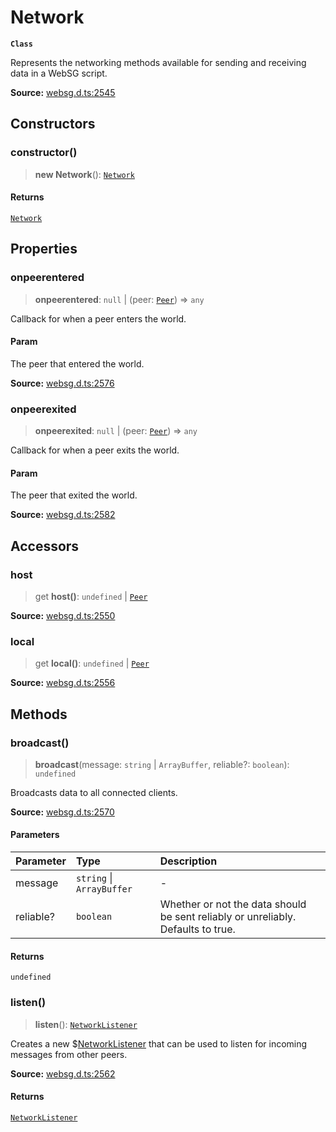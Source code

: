# Network

**`Class`**

Represents the networking methods available
for sending and receiving data in a WebSG script.

**Source:** [websg.d.ts:2545](https://github.com/thirdroom/thirdroom/blob/4c397b03/packages/websg-types/types/websg.d.ts#L2545)

## Constructors

### constructor()

> **new Network**(): [`Network`](class.Network.md)

#### Returns

[`Network`](class.Network.md)

## Properties

### onpeerentered

> **onpeerentered**: `null` \| (peer: [`Peer`](class.Peer.md)) => `any`

Callback for when a peer enters the world.

#### Param

The peer that entered the world.

**Source:** [websg.d.ts:2576](https://github.com/thirdroom/thirdroom/blob/4c397b03/packages/websg-types/types/websg.d.ts#L2576)

### onpeerexited

> **onpeerexited**: `null` \| (peer: [`Peer`](class.Peer.md)) => `any`

Callback for when a peer exits the world.

#### Param

The peer that exited the world.

**Source:** [websg.d.ts:2582](https://github.com/thirdroom/thirdroom/blob/4c397b03/packages/websg-types/types/websg.d.ts#L2582)

## Accessors

### host

> get **host()**: `undefined` \| [`Peer`](class.Peer.md)

**Source:** [websg.d.ts:2550](https://github.com/thirdroom/thirdroom/blob/4c397b03/packages/websg-types/types/websg.d.ts#L2550)

### local

> get **local()**: `undefined` \| [`Peer`](class.Peer.md)

**Source:** [websg.d.ts:2556](https://github.com/thirdroom/thirdroom/blob/4c397b03/packages/websg-types/types/websg.d.ts#L2556)

## Methods

### broadcast()

> **broadcast**(message: `string` \| `ArrayBuffer`, reliable?: `boolean`): `undefined`

Broadcasts data to all connected clients.

**Source:** [websg.d.ts:2570](https://github.com/thirdroom/thirdroom/blob/4c397b03/packages/websg-types/types/websg.d.ts#L2570)

#### Parameters

| Parameter | Type                      | Description                                                                           |
| :-------- | :------------------------ | :------------------------------------------------------------------------------------ |
| message   | `string` \| `ArrayBuffer` | -                                                                                     |
| reliable? | `boolean`                 | Whether or not the data should be sent reliably or unreliably.<br />Defaults to true. |

#### Returns

`undefined`

### listen()

> **listen**(): [`NetworkListener`](class.NetworkListener.md)

Creates a new $[NetworkListener](class.NetworkListener.md) that can be used to listen for
incoming messages from other peers.

**Source:** [websg.d.ts:2562](https://github.com/thirdroom/thirdroom/blob/4c397b03/packages/websg-types/types/websg.d.ts#L2562)

#### Returns

[`NetworkListener`](class.NetworkListener.md)
